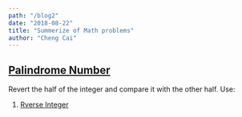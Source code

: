 ```yaml
---
path: "/blog2"
date: "2018-08-22"
title: "Summerize of Math problems"
author: "Cheng Cai"
---
```


## [Palindrome Number](https://leetcode.com/problems/palindrome-number/solution/)
Revert the half of the integer and compare it with the other half. 
Use:
1. [Rverse Integer](https://leetcode.com/problems/reverse-integer/description/)